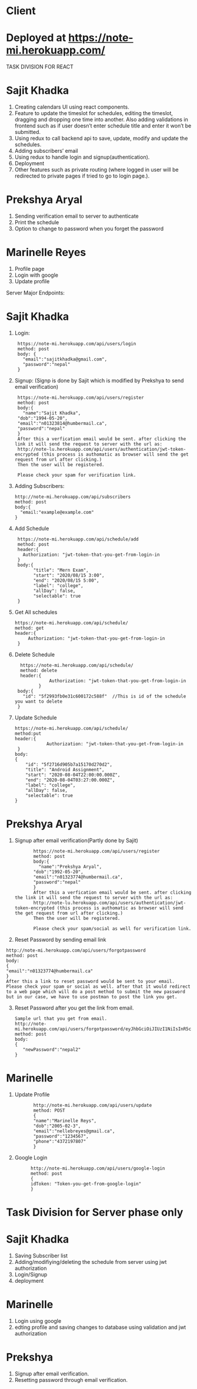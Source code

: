 #  Client 
# Deployed at https://note-mi.herokuapp.com/

TASK DIVISION FOR REACT

# Sajit Khadka
1.	Creating calendars UI using react components.
2.	Feature to update the timeslot for schedules, editing the timeslot, dragging and dropping one time into another. Also adding validations in frontend such as if user doesn’t enter schedule title and enter it won’t be submitted.
3.	Using redux to call backend api to save, update, modify and update the schedules.
4.	Adding subscribers’ email
5.	Using redux to handle login and signup(authentication).
6.	Deployment
7.	Other features such as private routing (where logged in user will be redirected to private pages if tried to go to login page.).


# Prekshya Aryal
1. Sending verification email to server to authenticate
2. Print the schedule
3. Option to change to password when you forget the password



# Marinelle Reyes
1. Profile page
2. Login with google
3. Update profile



Server Major Endpoints:
# Sajit Khadka
1. Login:

        https://note-mi.herokuapp.com/api/users/login
        method: post
        body: {
          "email":"sajitkhadka@gmail.com",
          "password":"nepal"
        }

2. Signup: (Signp is done by Sajit which is modified by Prekshya to send email verification)

        https://note-mi.herokuapp.com/api/users/register
        method: post
        body:{
          "name":"Sajit Khadka",
        "dob":"1994-05-20",
        "email":"n01323814@humbermail.ca",
        "password":"nepal"
        }
        After this a verfication email would be sent. after clicking the link it will send the request to server with the url as:
        http://note-lu.herokuapp.com/api/users/authentication/jwt-token-encrypted (this process is authomatic as browser will send the get request from url after clicking.)
        Then the user will be registered.

        Please check your spam for verification link.
    
 3. Adding Subscribers:
 
        http://note-mi.herokuapp.com/api/subscribers
        method: post
        body:{
          "email:"example@example.com"
        }
    
   

4. Add Schedule

        https://note-mi.herokuapp.com/api/schedule/add
        method: post
        header:{
          Authorization: "jwt-token-that-you-get-from-login-in
        }
        body:{
              "title": "Mern Exam",
              "start": "2020/08/15 3:00",
              "end": "2020/08/15 5:00",
              "label": "college",
              "allDay": false,
              "selectable": true
        }

5. Get All schedules
   
       https://note-mi.herokuapp.com/api/schedule/
       method: get
       header:{
            Authorization: "jwt-token-that-you-get-from-login-in
        }
        
6. Delete Schedule
 
         https://note-mi.herokuapp.com/api/schedule/
         method: delete
         header:{
                    Authorization: "jwt-token-that-you-get-from-login-in
                }
        body:{
          "id": "5f2993fb0e31c600172c588f"  //This is id of the schedule you want to delete
        }
        
        
 7. Update Schedule
    
        https://note-mi.herokuapp.com/api/schedule/
        method:put
        header:{
                    Authorization: "jwt-token-that-you-get-from-login-in
         }
        body:
        {
            "id": "5f2716d905b7a15170d270d2",
            "title": "Android Assignment",
            "start": "2020-08-04T22:00:00.000Z",
            "end": "2020-08-04T03:27:00.000Z",
            "label": "college",
            "allDay": false,
            "selectable": true
        }
     
     
 # Prekshya Aryal
  1. Signup after email verification(Partly done by Sajit)
       
       
                https://note-mi.herokuapp.com/api/users/register
                method: post
                body:{
                  "name":"Prekshya Aryal",
                "dob":"1992-05-20",
                "email":"n01323774@humbermail.ca",
                "password":"nepal"
                }
                After this a verfication email would be sent. after clicking the link it will send the request to server with the url as:
                http://note-lu.herokuapp.com/api/users/authentication/jwt-token-encrypted (this process is authomatic as browser will send the get request from url after clicking.)
                Then the user will be registered.

                Please check your spam/social as well for verification link.
    
  2. Reset Password by sending email link
       
    http://note-mi.herokuapp.com/api/users/forgotpassword
    method: post
    body:
    {
    "email":"n01323774@humbermail.ca"
    }
    After this a link to reset password would be sent to your email. Please check your spam or social as well. after that it would redirect to a web page which will do a post method to submit the new password but in our case, we have to use postman to post the link you get.
        
  
  3. Reset Password after you get the link from email.
  
         Sample url that you get from email.  
         http://note-mi.herokuapp.com/api/users/forgotpassword/eyJhbGciOiJIUzI1NiIsInR5cCI6IkpXVCJ9.eyJpZCI6IjVmMjk5ODRkMGUzMWM2MDAxNzJjNTg5MCIsImlhdCI6MTU5NjU2MTYxNywiZXhwIjoxNTk2NTYyODE3fQ.x3LQlLAWzz3Hmtn5SDhvHhAAKzr8FWY5IKidxxZQMV8
         method: post
         body:
         {
            "newPassword":"nepal2"
         }
  
  
  # Marinelle
  1. Update Profile
          
                http://note-mi.herokuapp.com/api/users/update
                method: POST
                {
                "name":"Marinelle Reys",
                "dob":"2005-02-3",
                "email":"nellebreyes@gmail.ca",
                "password":"1234567",
                "phone":"4372197807"
                }
      
      
   2. Google Login
   
                http://note-mi.herokuapp.com/api/users/google-login
                method: post
                {
                idToken: "Token-you-get-from-google-login"
                }

# Task Division for Server phase only

# Sajit Khadka
  1. Saving Subscriber list
  2. Adding/modifiying/deleting the schedule from server using jwt authorization
  3. Login/Signup
  3. deployment
  
  
# Marinelle
  1. Login using google
  2. edting profile and saving changes to database using validation and jwt authorization
  
  
# Prekshya
 1. Signup after email verification. 
 2. Resetting password through email verification.




